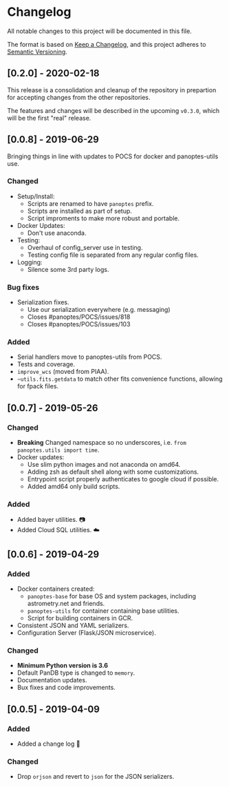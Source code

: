 # Changelog
All notable changes to this project will be documented in this file.

The format is based on [Keep a Changelog](https://keepachangelog.com/en/1.0.0/),
and this project adheres to [Semantic Versioning](https://semver.org/spec/v2.0.0.html).

## [0.2.0] - 2020-02-18
This release is a consolidation and cleanup of the repository in prepartion for
accepting changes from the other repositories.

The features and changes will be described in the upcoming `v0.3.0`, which will
be the first "real" release.

## [0.0.8] - 2019-06-29
Bringing things in line with updates to POCS for docker and panoptes-utils use.
### Changed
* Setup/Install:
    * Scripts are renamed to have `panoptes` prefix.
    * Scripts are installed as part of setup.
    * Script improments to make more robust and portable.
* Docker Updates:
    * Don't use anaconda.
* Testing:
    * Overhaul of config_server use in testing.
    * Testing config file is separated from any regular config files.
* Logging:
    * Silence some 3rd party logs.

### Bug fixes
* Serialization fixes.
    * Use our serialization everywhere (e.g. messaging)
    * Closes #panoptes/POCS/issues/818
    * Closes #panoptes/POCS/issues/103

### Added
* Serial handlers move to panoptes-utils from POCS.
* Tests and coverage.
* `improve_wcs` (moved from PIAA).
* `~utils.fits.getdata` to match other fits convenience functions, allowing for
fpack files.

## [0.0.7] - 2019-05-26
### Changed
* **Breaking** Changed namespace so no underscores, i.e. `from panoptes.utils import time`.
* Docker updates:
  * Use slim python images and not anaconda on amd64.
  * Adding zsh as default shell along with some customizations.
  * Entrypoint script properly authenticates to google cloud if possible.
  * Added amd64 only build scripts.

### Added
* Added bayer utilities. :camera:
* Added Cloud SQL utilities. :cloud:

## [0.0.6] - 2019-04-29
### Added
* Docker containers created:
	* `panoptes-base` for base OS and system packages, including astrometry.net and friends.
	* `panoptes-utils` for container containing base utilities.
	* Script for building containers in GCR.
* Consistent JSON and YAML serializers.
* Configuration Server (Flask/JSON microservice).

### Changed
* **Minimum Python version is 3.6**
* Default PanDB type is changed to `memory`.
* Documentation updates.
* Bux fixes and code improvements.

## [0.0.5] - 2019-04-09
### Added
* Added a change log :tada:

### Changed
* Drop `orjson` and revert to `json` for the JSON serializers.

